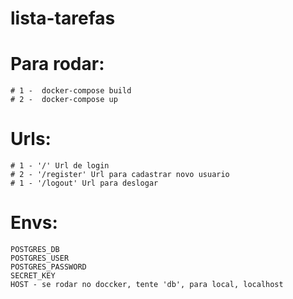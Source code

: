# lista-tarefas

# Para rodar:
    # 1 -  docker-compose build
    # 2 -  docker-compose up

# Urls:
    # 1 - '/' Url de login
    # 2 - '/register' Url para cadastrar novo usuario
    # 1 - '/logout' Url para deslogar

# Envs:
    POSTGRES_DB
    POSTGRES_USER
    POSTGRES_PASSWORD
    SECRET_KEY
    HOST - se rodar no doccker, tente 'db', para local, localhost

